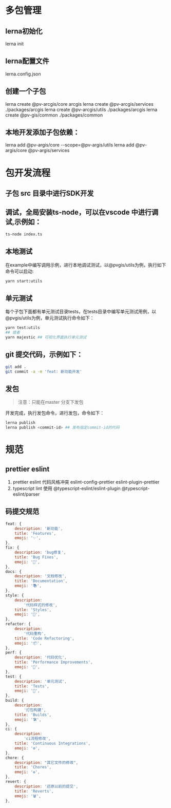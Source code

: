 # 多包管理
## lerna初始化
lerna init
## lerna配置文件
lerna.config.json
## 创建一个子包
lerna create @pv-arcgis/core arcgis
lerna create @pv-arcgis/services ./packages/arcgis
lerna create @pv-arcgis/utils ./packages/arcgis
lerna create @pv-gis/common ./packages/common

## 本地开发添加子包依赖：
lerna add @pv-argis/core --scope=@pv-argis/utils
lerna add @pv-argis/core @pv-argis/services
# 包开发流程
## 子包 src 目录中进行SDK开发
## 调试，全局安装ts-node，可以在vscode 中进行调试,示例如：
```bash
ts-node index.ts
```
## 本地测试
在example中编写调用示例，进行本地调试测试，以@pvgis/utils为例，执行如下命令可以启动:
```bash
yarn start:utils
```
## 单元测试
每个子包下面都有单元测试目录tests，在tests目录中编写单元测试用例，以@pvgis/utils为例，单元测试执行命令如下：
```bash
yarn test:utils
## 或者
yarn majestic ## 可视化界面执行单元测试
```
## git 提交代码，示例如下：
```bash
git add .
git commit -a -m 'feat: 新功能开发'
```

## 发包
> 注意：只能在master 分支下发包

开发完成，执行发包命令，进行发包，命令如下：
```bash
lerna publish
lerna publish <commit-id> ## 发布指定commit-id的代码
```

# 规范
## prettier eslint
1. prettier eslint 代码风格冲突  eslint-config-prettier  eslint-plugin-prettier
2. typescript lint 使用 @typescript-eslint/eslint-plugin  @typescript-eslint/parser

## 码提交规范
```javascript
feat: {
	description: '新功能',
	title: 'Features',
	emoji: '✨',
},
fix: {
	description: 'bug修复',
	title: 'Bug Fixes',
	emoji: '🐛',
},
docs: {
	description: '文档修改',
	title: 'Documentation',
	emoji: '📚',
},
style: {
	description:
		'代码样式的修改',
	title: 'Styles',
	emoji: '💎',
},
refactor: {
	description:
		'代码重构',
	title: 'Code Refactoring',
	emoji: '📦',
},
perf: {
	description: '代码优化',
	title: 'Performance Improvements',
	emoji: '🚀',
},
test: {
	description: '单元测试',
	title: 'Tests',
	emoji: '🚨',
},
build: {
	description:
		'打包构建',
	title: 'Builds',
	emoji: '🛠',
},
ci: {
	description:
		'ci流程修改',
	title: 'Continuous Integrations',
	emoji: '⚙️',
},
chore: {
	description: "其它文件的修改",
	title: 'Chores',
	emoji: '♻️',
},
revert: {
	description: '还原以前的提交',
	title: 'Reverts',
	emoji: '🗑',
},
```

